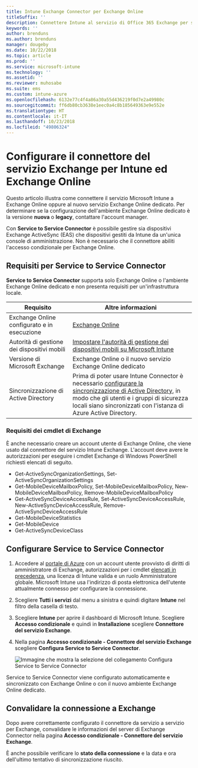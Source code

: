 ```yaml
---
title: Intune Exchange Connector per Exchange Online
titleSuffix: ''
description: Connettere Intune al servizio di Office 365 Exchange per supportare la gestione di dispositivi mobili (MDM) di Exchange ActiveSync.
keywords: ''
author: brenduns
ms.author: brenduns
manager: dougeby
ms.date: 10/22/2018
ms.topic: article
ms.prod: ''
ms.service: microsoft-intune
ms.technology: ''
ms.assetid: ''
ms.reviewer: muhosabe
ms.suite: ems
ms.custom: intune-azure
ms.openlocfilehash: 6132e77c4f4a86a30a55d436219f0d7e2a49980c
ms.sourcegitcommit: ff6db80cb3638e1eec0a4c8b185649363e9e552e
ms.translationtype: HT
ms.contentlocale: it-IT
ms.lasthandoff: 10/23/2018
ms.locfileid: "49806324"
---
```

# <a name="configure-the-exchange-service-connector-for-intune-and-exchange-online"></a>Configurare il connettore del servizio Exchange per Intune ed Exchange Online
Questo articolo illustra come connettere il servizio Microsoft Intune a Exchange Online oppure al nuovo servizio Exchange Online dedicato. Per determinare se la configurazione dell'ambiente Exchange Online dedicato è la versione **nuova** o **legacy**, contattare l'account manager.

Con **Service to Service Connector** è possibile gestire sia dispositivi Exchange ActiveSync (EAS) che dispositivi gestiti da Intune da un'unica console di amministrazione.  Non è necessario che il connettore abiliti l'accesso condizionale per Exchange Online.

## <a name="service-to-service-connector-requirements"></a>Requisiti per Service to Service Connector
**Service to Service Connector** supporta solo Exchange Online o l'ambiente Exchange Online dedicato e non presenta requisiti per un'infrastruttura locale. 


|              Requisito               |                                                                                                            Altre informazioni                                                                                                            |
|----------------------------------------|----------------------------------------------------------------------------------------------------------------------------------------------------------------------------------------------------------------------------------------|
| Exchange Online configurato e in esecuzione |                                                                                 [Exchange Online](https://technet.microsoft.com/library/jj200580.aspx)                                                                                 |
|   Autorità di gestione dei dispositivi mobili   |                                                       [Impostare l'autorità di gestione dei dispositivi mobili su Microsoft Intune](mdm-authority-set.md)                                                       |
|       Versione di Microsoft Exchange       |                                                                                      Exchange Online o il nuovo servizio Exchange Online dedicato                                                                                      |
|    Sincronizzazione di Active Directory    | Prima di poter usare Intune Connector è necessario [configurare la sincronizzazione di Active Directory](/intune/users-add), in modo che gli utenti e i gruppi di sicurezza locali siano sincronizzati con l'istanza di Azure Active Directory. |

### <a name="exchange-cmdlet-requirements"></a>Requisiti dei cmdlet di Exchange

È anche necessario creare un account utente di Exchange Online, che viene usato dal connettore del servizio Intune Exchange. L'account deve avere le autorizzazioni per eseguire i cmdlet Exchange di Windows PowerShell richiesti elencati di seguito.

 - Get-ActiveSyncOrganizationSettings, Set-ActiveSyncOrganizationSettings
 - Get-MobileDeviceMailboxPolicy, Set-MobileDeviceMailboxPolicy, New-MobileDeviceMailboxPolicy, Remove-MobileDeviceMailboxPolicy
 - Get-ActiveSyncDeviceAccessRule, Set-ActiveSyncDeviceAccessRule, New-ActiveSyncDeviceAccessRule, Remove-ActiveSyncDeviceAccessRule
 - Get-MobileDeviceStatistics
 - Get-MobileDevice
 - Get-ActiveSyncDeviceClass

## <a name="set-up-the-service-to-service-connector"></a>Configurare Service to Service Connector

1. Accedere al [portale di Azure](http://portal.azure.com) con un account utente provvisto di diritti di amministratore di Exchange, autorizzazioni per i cmdlet [elencati in precedenza](#exchange-cmdlet-requirements), una licenza di Intune valida e un ruolo Amministratore globale. Microsoft Intune usa l'indirizzo di posta elettronica dell'utente attualmente connesso per configurare la connessione.

2. Scegliere **Tutti i servizi** dal menu a sinistra e quindi digitare **Intune** nel filtro della casella di testo.

3. Scegliere **Intune** per aprire il dashboard di Microsoft Intune. Scegliere **Accesso condizionale** e quindi in **Installazione** scegliere **Connettore del servizio Exchange**.

4.  Nella pagina **Accesso condizionale - Connettore del servizio Exchange** scegliere **Configura Service to Service Connector**. 
   
     ![Immagine che mostra la selezione del collegamento Configura Service to Service Connector](media/exchange_service_connector.png)

Service to Service Connector viene configurato automaticamente e sincronizzato con Exchange Online o con il nuovo ambiente Exchange Online dedicato.

## <a name="validate-your-exchange-connection"></a>Convalidare la connessione a Exchange

Dopo avere correttamente configurato il connettore da servizio a servizio per Exchange, convalidare le informazioni del server di Exchange Connector nella pagina **Accesso condizionale - Connettore del servizio Exchange**.

È anche possibile verificare lo **stato della connessione** e la data e ora dell'ultimo tentativo di sincronizzazione riuscito.

 